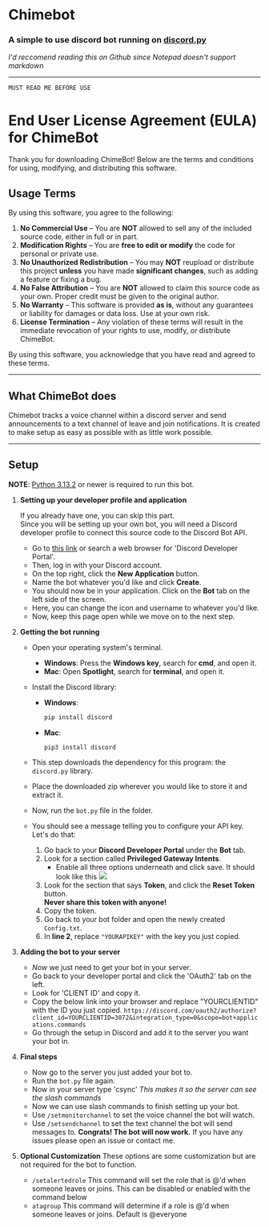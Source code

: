 # Chimebot
### A simple to use discord bot running on [discord.py](https://discordpy.readthedocs.io/en/stable/)
*I'd reccomend reading this on Github since Notepad doesn't support markdown*

---
```diff
MUST READ ME BEFORE USE
```

# End User License Agreement (EULA) for ChimeBot

Thank you for downloading ChimeBot! Below are the terms and conditions for using, modifying, and distributing this software.

## **Usage Terms**  
By using this software, you agree to the following:

1. **No Commercial Use** – You are **NOT** allowed to sell any of the included source code, either in full or in part.  
2. **Modification Rights** – You are **free to edit or modify** the code for personal or private use.  
3. **No Unauthorized Redistribution** – You may **NOT** reupload or distribute this project **unless** you have made **significant changes**, such as adding a feature or fixing a bug.  
4. **No False Attribution** – You are **NOT** allowed to claim this source code as your own. Proper credit must be given to the original author.  
5. **No Warranty** – This software is provided **as is**, without any guarantees or liability for damages or data loss. Use at your own risk.  
6. **License Termination** – Any violation of these terms will result in the immediate revocation of your rights to use, modify, or distribute ChimeBot.  

By using this software, you acknowledge that you have read and agreed to these terms.

---

## What ChimeBot does
Chimebot tracks a voice channel within a discord server and send announcements to a text channel of leave and join notifications. It is created to make setup as easy as possible with as little work possible.

---

## Setup

**NOTE**: [Python 3.13.2](https://www.python.org/downloads/) or newer is required to run this bot.

1. **Setting up your developer profile and application**  
   
   If you already have one, you can skip this part.  
   Since you will be setting up your own bot, you will need a Discord developer profile to connect this source code to the Discord Bot API.  

   - Go to [this link](https://discord.com/login?redirect_to=%2Fdevelopers) or search a web browser for 'Discord Developer Portal'.  
   - Then, log in with your Discord account.  
   - On the top right, click the **New Application** button.  
   - Name the bot whatever you'd like and click **Create**.  
   - You should now be in your application. Click on the **Bot** tab on the left side of the screen.  
   - Here, you can change the icon and username to whatever you'd like.  
   - Now, keep this page open while we move on to the next step.  

2. **Getting the bot running**  

   - Open your operating system's terminal.  
     - **Windows**: Press the **Windows key**, search for **cmd**, and open it.  
     - **Mac**: Open **Spotlight**, search for **terminal**, and open it.  

   - Install the Discord library:  
     - **Windows**:  
       ```bash
       pip install discord
       ```
     - **Mac**:  
       ```bash
       pip3 install discord
       ```
   
   - This step downloads the dependency for this program: the `discord.py` library.  
   - Place the downloaded zip wherever you would like to store it and extract it.  
   - Now, run the `bot.py` file in the folder.  
   - You should see a message telling you to configure your API key. Let's do that:  

     1. Go back to your **Discord Developer Portal** under the **Bot** tab.  
     2. Look for a section called **Privileged Gateway Intents**.  
        - Enable all three options underneath and click save. It should look like this
        ![](https://i.imgur.com/eRVkSiE.png)
     3. Look for the section that says **Token**, and click the **Reset Token** button.  
        **Never share this token with anyone!**  
     4. Copy the token.  
     5. Go back to your bot folder and open the newly created `Config.txt`.  
     6. In **line 2**, replace `"YOURAPIKEY"` with the key you just copied.  

3. **Adding the bot to your server**
    - *Now* we just need to get your bot in your server.
    - Go back to your developer portal and click the 'OAuth2' tab on the left.
    - Look for 'CLIENT ID' and copy it.
    - Copy the below link into your browser and replace "YOURCLIENTID" with the ID you just copied.
    ```https://discord.com/oauth2/authorize?client_id=YOURCLIENTID=3072&integration_type=0&scope=bot+applications.commands```
    - Go through the setup in Discord and add it to the server you want your bot in.

4. **Final steps**
    - Now go to the server you just added your bot to.
    - Run the ```bot.py``` file again.
    - Now in your server type 'csync'
        *This makes it so the server can see the slash commands*
    - Now we can use slash commands to finish setting up your bot.
    - Use ```/setmonitorchannel``` to set the voice channel the bot will watch.
    - Use ```/setsendchannel``` to set the text channel the bot will send messages to.
    **Congrats! The bot will now work.**
    If you have any issues please open an issue or contact me.

5. **Optional Customization**
    These options are some customization but are not required for the bot to function.

    - ```/setalertedrole```
        This command will set the role that is @'d when someone leaves or joins. This can be disabled or enabled with the command below
    - ```atagroup```
        This command will determine if a role is @'d when someone leaves or joins. Default is @everyone